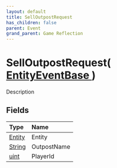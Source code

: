 ```yaml
---
layout: default
title: SellOutpostRequest
has_children: false
parent: Event
grand_parent: Game Reflection
---
```

# SellOutpostRequest( [ EntityEventBase ](/riftbreaker-wiki/docs/game-reflection/events/entity_event_base/) )
Description 

## Fields

| Type | Name |
|:----------|:--------------|
| [Entity](/riftbreaker-wiki/docs/game-reflection/classes/entity/) | Entity |
| [String](/riftbreaker-wiki/docs/game-reflection/components/string/) | OutpostName |
| [uint](/riftbreaker-wiki/docs/game-reflection/components/uint/) | PlayerId |

